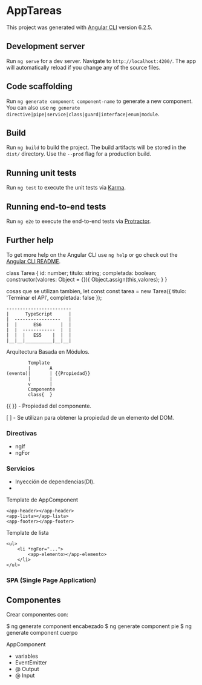 # AppTareas

This project was generated with [Angular CLI](https://github.com/angular/angular-cli) version 6.2.5.

## Development server

Run `ng serve` for a dev server. Navigate to `http://localhost:4200/`. The app will automatically reload if you change any of the source files.

## Code scaffolding

Run `ng generate component component-name` to generate a new component. You can also use `ng generate directive|pipe|service|class|guard|interface|enum|module`.

## Build

Run `ng build` to build the project. The build artifacts will be stored in the `dist/` directory. Use the `--prod` flag for a production build.

## Running unit tests

Run `ng test` to execute the unit tests via [Karma](https://karma-runner.github.io).

## Running end-to-end tests

Run `ng e2e` to execute the end-to-end tests via [Protractor](http://www.protractortest.org/).

## Further help

To get more help on the Angular CLI use `ng help` or go check out the [Angular CLI README](https://github.com/angular/angular-cli/blob/master/README.md).


class Tarea {
    id: number;
    titulo: string;
    completada: boolean;
    constructor(valores: Object = {}){
        Object.assign(this,valores);
    }
}

cosas que se utilizan tambien,
let
const
const tarea = new Tarea({
    titulo: 'Terminar el API',
    completada: false
});

    ------------------------
    |      TypeScript      |
    |  -----------------   |
    |  |      ES6       |  |
    |  |  ------------  |  |
    |  |  |   ES5    |  |  |
    |__|__|__________|__|__|

Arquitectura Basada en Módulos.


            Template  
            |       A
    (evento)|       | {{Propiedad}}
            |       |
            v       |
            Componente 
            class{  }

{{  }} - Propiedad del componente.

[   ] - Se utilizan para obtener la propiedad de un elemento del DOM.

### Directivas

- ngIf
- ngFor

### Servicios

- Inyección de dependencias(DI).
- 


Template de AppComponent

    <app-header></app-header>
    <app-lista></app-lista>
    <app-footer></app-footer>

Template de lista

    <ul>
        <li *ngFor="...">
            <app-elemento></app-elemento>
        </li>
    </ul>

### SPA (Single Page Application)

## Componentes

Crear componentes con:

$ ng generate component encabezado
$ ng generate component pie
$ ng generate component cuerpo


AppComponent

* variables
* EventEmitter
* @ Output
* @ Input